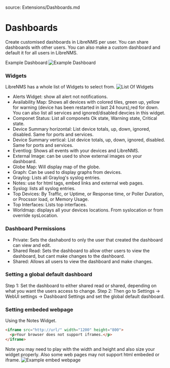 source: Extensions/Dashboards.md

# Dashboards
Create customised dashboards in LibreNMS per user. You can share dashboards with other users. You can also make a custom dashboard and
default it for all users in LibreNMS.

Example Dashboard
![Example Dashboard](/img/example-dashboard.png)

### Widgets
LibreNMS has a whole list of Widgets to select from. 
![List Of Widgets](/img/list-widgets.png)
- Alerts Widget: show all alert not notifications.
- Availability Map: Shows all devices with colored tiles, green up, yellow for warning (device has been restarted in last 24 hours),red for
down. You can also list all services and ignored/disabled devcies in this widget.
- Componet Status: List all componets Ok state, Warning state, Critical state.
- Device Summary horizontal: List device totals, up, down, ignored, disabled. Same for ports and services. 
- Device Summary vertical: List device totals, up, down, ignored, disabled. Same for ports and services.
- Eventlog: Shows all events with your devices and LibreNMS. 
- External Image: can be used to show external images on your dashboard. 
- Globe Map: Will display map of the globe.
- Graph: Can be used to display graphs from devices. 
- Graylog: Lists all Graylog's syslog entries.
- Notes: use for html tags, embed links and external web pages.
- Syslog: lists all syslog entries.
- Top Devices: By Traffic, or  Uptime, or Response time, or Poller Duration, or Procssor load, or Memory Usage.
- Top Interfaces: Lists top interfaces.
- Worldmap: displays all your devices locations. From syslocation or from override sysLocation.

### Dashboard Permissions
- Private: Sets the dashabord to only the user that created the dashboard can view and edit.
- Shared Read: Sets the dashboard to allow other users to view the dashboard, but cant make changes to the dashboard.
- Shared: Allows all users to view the dashboard and make changes.

### Setting a global default dashboard
Step 1: Set the dashboard to either shared read or shared, depending on what you want the users access to change. 
Step 2: Then go to Settings -> WebUI settings -> Dashboard Settings and set the global default dashboard.

### Setting embeded webpage
Using the Notes Widget.
```html
<iframe src="http://url/" width="1200" height="800">
  <p>Your browser does not support iframes.</p>
</iframe>
```
Note you may need to play with the width and height and also size your widget properly.
Also some web pages may not support html embeded or iframe.
![Example embed webpage](/img/example-embed-website.png)



